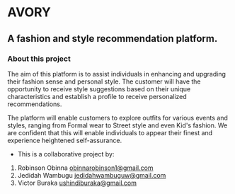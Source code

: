 # AVORY

## A fashion and style recommendation platform.

### About this project

The aim of this platform is to assist individuals in enhancing and upgrading their fashion sense and personal style. The customer will have the opportunity to receive style suggestions based on their unique characteristics and establish a profile to receive personalized recommendations.

The platform will enable customers to explore outfits for various events and styles, ranging from Formal wear to Street style and even Kid's fashion. We are confident that this will enable individuals to appear their finest and experience heightened self-assurance.


- This is a collaborative project by:
1. Robinson Obinna <obinnarobinson1@gmail.com>
2. Jedidah Wambugu <jedidahwambuguw@gmail.com>
3. Victor Buraka <ushindiburaka@gmail.com>
